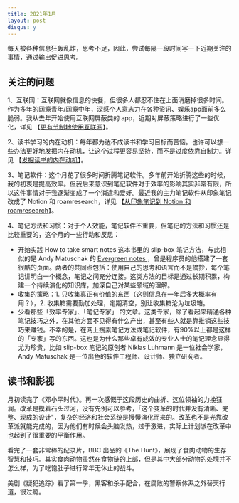 ```yaml
---
title: 2021年1月
layout: post
disqus: y
---
```




每天被各种信息狂轰乱炸，思考不足，因此，尝试每隔一段时间写一下近期关注的事情，通过输出促进思考。



## 关注的问题

1、互联网：互联网就像信息的快餐，但很多人都忍不住在上面消磨掉很多时间。作为多年的网瘾青年/网瘾中年，深感个人意志力在各种资讯、娱乐app面前多么脆弱。我从去年开始使用互联网屏蔽类的 app，近期对屏蔽策略进行了一些优化，详见 【[更有节制地使用互联网](/2021/internet.html)】。

2、读书学习的内在动机：每年都为达不成读书和学习目标而苦恼。也许可以想一些办法更好地发掘内在动机，让这个过程更容易坚持，而不是过度依靠自制力。详见 【[发掘读书的内在动机](/2021/read.html)】。

3、笔记软件：这个月花了很多时间折腾笔记软件。多年前开始折腾这些的时候，我的初衷是提高效率。但我后来意识到笔记软件对于效率的影响其实非常有限，所以这件事情对于我逐渐变成了一个消遣和爱好。最近我的主力笔记软件从印象笔记改成了 Notion 和 roamresearch，详见 【[从印象笔记到 Notion 和 roamresearch](/2021/notion_roam.html)】。

4、笔记方法和习惯：对于个人效能，笔记软件不重要，但笔记的方法和习惯还是比较重要的，这个月的一些行动和反思：
* 开始实践 How to take smart notes 这本书里的 slip-box 笔记方法，与此相似的是 Andy Matuschak 的 [Evergreen notes ](https://notes.andymatuschak.org/z4SDCZQeRo4xFEQ8H4qrSqd68ucpgE6LU155C)，曾是程序员的他搭建了一套很酷的页面。两者的共同点包括：使用自己的思考和语言而不是摘抄，每个笔记讲明白一个概念，笔记之间充分连接。这类方法的目标是通过长期积累，构建一个持续演化的知识库，加深自己对某些领域的理解。
* 收集的策略：1. 只收集真正有价值的东西（这则信息在一年后多大概率有用？），2. 收集箱需要勤加处理，定期清空，别让收集箱沦为垃圾箱。
* 少看那些「效率专家」、「笔记专家」 的文章。这类专家，除了看起来精通各种笔记技巧之外，在其他方面不见得有什么产出，甚至有些人就是靠推销这些技巧来赚钱。不幸的是，在网上搜索笔记方法或笔记软件，有90%以上都是这样的「专家」写的东西。这也是为什么那些卓有成效的专业人士的笔记理念显得尤为珍贵，比如 slip-box 笔记的原创者 Niklas Luhmann 是一位社会学家，Andy Matuschak 是一位出色的软件工程师、设计师、独立研究者。



## 读书和影视

月初读完了《邓小平时代》。再一次感慨于这段历史的曲折、这位领袖的力挽狂澜。改革是摸着石头过河，没有先例可以参考，「这个变革的时代并没有清晰、完整、现成的设计"，复杂的经济和社会系统是慢慢演化而来的。改革也不是光靠改革派就能完成的，因为他们有时候会头脑发热，过于激进，实际上计划派在改革中也起到了很重要的平衡作用。

看完了一套非常棒的纪录片，BBC 出品的《The Hunt》，展现了食肉动物的生存智慧和技巧。其实食肉动物虽然在食物链的上部，但是其中大部分动物的处境并不怎么样，为了吃饱肚子进行常年无休止的战斗。

美剧《疑犯追踪》看了第一季，黑客和杀手配合，在腐败的警察体系之外替天行道，很过瘾。


